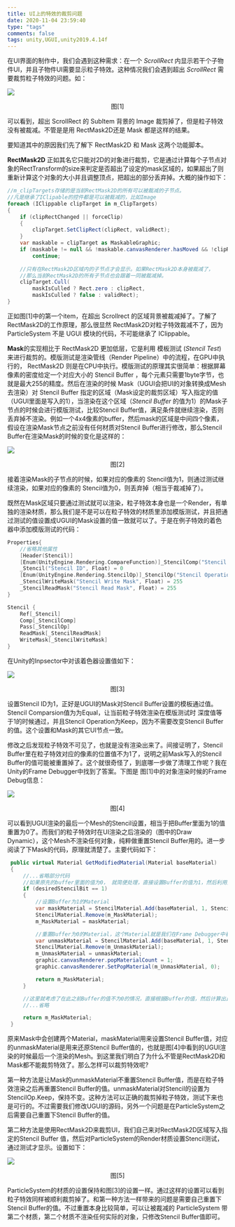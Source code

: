 ```yaml
---
title: UI上的特效的裁剪问题
date: 2020-11-04 23:59:40
type: "tags"
comments: false
tags: unity,UGUI,unity2019.4.14f
---
```


在UI界面的制作中，我们会遇到这种需求：在一个 *ScrollRect* 内显示若干个子物件UI，并且子物件UI需要显示粒子特效。这种情况我们会遇到超出 *ScrollRect* 需要裁剪粒子特效的问题。如：

![](/images/unity_particlesystem_mask/a.png)

<center>图[1]</center>

可以看到，超出 ScrollRect 的 SubItem 背景的 Image 裁剪掉了，但是粒子特效没有被裁减。不管是是用 RectMask2D还是 Mask 都是这样的结果。

要知道其中的原因我们先了解下 RectMask2D 和 Mask 这两个功能脚本。

**RectMask2D**  正如其名它只能对2D的对象进行裁剪，它是通过计算每个子节点对象的RectTransform的size来判定是否超出了设定的mask区域的，如果超出了则重新计算这个对象的大小并且调整顶点，把超出的部分丢弃掉。大概的操作如下：

```csharp
//m_clipTargets存储的是当前RectMask2D的所有可以被裁减的子节点。
//凡是继承了IClipable的控件都是可以被裁减的，比如Image
foreach (IClippable clipTarget in m_ClipTargets)
{
    if (clipRectChanged || forceClip)
    {
        clipTarget.SetClipRect(clipRect, validRect);
    }
    var maskable = clipTarget as MaskableGraphic;
    if (maskable != null && !maskable.canvasRenderer.hasMoved && !clipRectChanged)
        continue;
 
	//只有在RectMask2D区域内的子节点才会显示。如果RectMask2D本身被裁减了，
    //那么当前RectMask2D的所有子节点也会跟着一同被裁减掉。
    clipTarget.Cull(
        maskIsCulled ? Rect.zero : clipRect,
        maskIsCulled ? false : validRect);
}

```

正如图[1]中的第一个item，在超出 Scrollrect 的区域背景被裁减掉了。了解了 RectMask2D的工作原理，那么很显然 RectMask2D对粒子特效裁减不了，因为 ParticleSystem 不是 UGUI 模块的代码，不可能继承了 IClippable。

**Mask**的实现相比于 RectMask2D 更加低层，它是利用 模板测试 (*Stencil Test*) 来进行裁剪的。模版测试是渲染管线（Render Pipeline）中的流程，在GPU中执行的， RectMask2D 则是在CPU中执行。模版测试的原理其实很简单：根据屏幕像素的密度给定一个对应大小的 Stencil Buffer ，每个元素只需要1byte字节，也就是最大255的精度。然后在渲染的时候 Mask（UGUI会把UI的对象转换成Mesh去渲染）对 Stencil Buffer 指定的区域（Mask设定的裁剪区域）写入指定的值（UGUI里面是写入的1），当渲染在这个区域（*Stencil Buffer* 的值为1）的Mask子节点的时候会进行模版测试，比较Stencil Buffer值，满足条件就继续渲染，否则丢弃掉不渲染。例如一个4x4像素的buffer，然后mask的区域是中间四个像素，假设在渲染Mask节点之前没有任何材质对Stencil Buffer进行修改，那么Stencil Buffer在渲染Mask的时候的变化是这样的：

![](/images/unity_particlesystem_mask/b.png)

<center>图[2]</center>

接着渲染Mask的子节点的时候，如果对应的像素的 Stencil值为1，则通过测试继续渲染，如果对应的像素的 Stencil值为0，则丢弃掉（相当于裁减掉了）。

既然在Mask区域只要通过测试就可以渲染，粒子特效本身也是一个Render，有单独的渲染材质，那么我们是不是可以在粒子特效的材质里添加模版测试，并且把通过测试的值设置成UGUI的Mask设置的值一致就可以了。于是在例子特效的着色器中添加模版测试的代码：

```c++
Properties{
    //省略其他属性
	[Header(Stencil)]
	[Enum(UnityEngine.Rendering.CompareFunction)]_StencilComp("Stencil Comparison", Float) = 8
	_Stencil("Stencil ID", Float) = 0
	[Enum(UnityEngine.Rendering.StencilOp)]_StencilOp("Stencil Operation", Float) = 0
	_StencilWriteMask("Stencil Write Mask", Float) = 255
	_StencilReadMask("Stencil Read Mask", Float) = 255
}

Stencil {
	Ref[_Stencil]
	Comp[_StencilComp]
	Pass[_StencilOp]
	ReadMask[_StencilReadMask]
	WriteMask[_StencilWriteMask]
}
```

在Unity的Inpsector中对该着色器设置值如下：

![](/images/unity_particlesystem_mask/c.png)

<center>图[3]</center>

设置Stencil ID为1，正好是UGUI的Mask对Stencil Buffer设置的模板通过值。Stencil Comparsion值为为Equal，让当前粒子特效渲染在模版测试时 深度值等于1的时候通过，并且Stencil Operation为Keep，因为不需要改变Stencil Buffer的值。这个设置和Mask的其它UI节点一致。

修改之后发现粒子特效不可见了，也就是没有渲染出来了。间接证明了，Stencil Buffer里在粒子特效对应的像素的位置值不为1了，说明之前Mask写入的Stencil Buffer的值可能被重置掉了。这个就很奇怪了，到底哪一步做了清理工作呢？我在Unity的Frame Debugger中找到了答案。下图是 图[1]中的对象渲染时候的Frame Debug信息：

![](/images/unity_particlesystem_mask/d.png)

<center>图[4]</center>

可以看到UGUI渲染的最后一个Mesh的Stencil设置，相当于把Buffer里面为1的值重置为0了。而我们的粒子特效时在UI渲染之后渲染的（图中的Draw Dynamic），这个Mesh不渲染任何对象，纯粹做重置Stencil Buffer用的。进一步阅读了下Mask的代码，原理就清楚了。主要代码如下：

```csharp
 public virtual Material GetModifiedMaterial(Material baseMaterial)
 {
     //...省略部分代码
     //如果原先的buffer里面的值为0， 就简便处理，直接设置Buffer的值为1，然后利用另外一个Material来直接重置Buffer的值。
     if (desiredStencilBit == 1)
     {
         //设置Buffer为1的Material
         var maskMaterial = StencilMaterial.Add(baseMaterial, 1, StencilOp.Replace, CompareFunction.Always, m_ShowMaskGraphic ? ColorWriteMask.All : 0);
         StencilMaterial.Remove(m_MaskMaterial);
         m_MaskMaterial = maskMaterial;

         //重置Buffer为0的Material，这个Material就是我们在Frame Debugger中看到的UGUI渲染对象的最后一个Mesh
         var unmaskMaterial = StencilMaterial.Add(baseMaterial, 1, StencilOp.Zero, CompareFunction.Always, 0);
         StencilMaterial.Remove(m_UnmaskMaterial);
         m_UnmaskMaterial = unmaskMaterial;
         graphic.canvasRenderer.popMaterialCount = 1;
         graphic.canvasRenderer.SetPopMaterial(m_UnmaskMaterial, 0);

         return m_MaskMaterial;
     }

     //这里就考虑了在此之前Buffer的值不为0的情况，直接根据Buffer的值，然后计算出比现有Buffer值大的素数值（3，7 ...）
     //...省略

     return m_MaskMaterial;
 }
```

原来Mask中会创建两个Material，maskMaterial用来设置Stencil Buffer值，对应的unmaskMaterial是用来还原Stencil Buffer值的，也就是图[4]中看到的UGUI渲染的时候最后一个渲染的Mesh。到这里我们明白了为什么不管是RectMask2D和Mask都不能裁剪特效了。那么怎样可以裁剪特效呢?

第一种方法是让Mask的unmaskMaterial不重置Stencil Buffer值，而是在粒子特效渲染之后再重置Stencil Buffer的值。unmaskMaterial对Stencil的设置为StencilOp.Keep，保持不变。这种方法可以正确的裁剪掉粒子特效，测试下来也是可行的。不过需要我们修改UGUI的源码，另外一个问题是在ParticleSystem之后需要自己重置下Stencil Buffer的值。

第二种方法是使用RectMask2D来裁剪UI，我们自己来对RectMask2D区域写入指定的Stencil Buffer 值，然后对ParticleSystem的Render材质设置Stencil测试，通过测试才显示。设置如下：

![](/images/unity_particlesystem_mask/e.png)

<center>图[5]</center>

ParticleSystem的材质的设置保持和图[3]的设置一样。通过这样的设置可以看到粒子特效同样被顺利裁剪掉了。和第一种方法一样带来的问题是需要自己重置下Stencil Buffer的值。不过重置本身比较简单，可以让被裁减的 ParticleSystem 带第二个材质，第二个材质不渲染任何实际的对象，只修改Stencil Buffer值即可。

